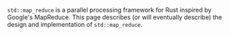 `std::map_reduce` is a parallel processing framework for Rust inspired by Google's MapReduce. This page describes (or will eventually describe) the design and implementation of `std::map_reduce`.